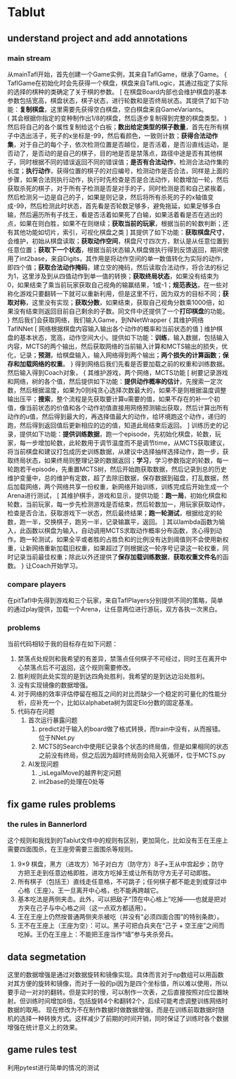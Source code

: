 # Tablut
## understand project and add annotations
### main stream
从mainTafl开始，首先创建一个Game实例，其来自TaflGame，继承了Game。
{
    TaflGame在初始化时会先获得一个棋盘，棋盘来自TaflLogic，其通过指定了实际的选择的棋种的类确定了关于棋的参数。
    [
        在棋盘Board内部也会维护棋盘的基本参数包括宽高，棋盘状态，棋子状态，进行轮数和是否终局状态。其提供了如下功能：**复制棋盘**，这里需要先获得空白棋盘，空白棋盘来自GameVariants。       
        (
            其会根据你指定的变种制作出1/8的棋盘，然后逐步复制得到完整的棋盘类型。
        )
        然后将自己的各个属性复制给这个白板；**数出给定类型的棋子数量**，首先在所有棋子中选出活子，死子的x坐标是-99，然后看颜色，一致则计数；**获得合法动作集**，对于自己的每个子，依次检测位置是否越位，是否活着，是否沿直线运动，是否动了，是否动的是自己的棋子，目的地是否是禁落点，路径中途是否有其他棋子，同时根据不同的错误返回不同的错误值；**是否有合法动作**，检测合法动作集的长度；**执行动作**，获得位置的棋子的对应编号，检测动作是否合法，同样是上面的步骤，如果合法则执行动作，执行时先检查是否是合法动作，轮数增加一轮，然后获取杀死的棋子，对于所有子检测是否是对手的子，同时检测是否和自己紧挨着，然后检测另一边是自己的子，如果是则记录，然后将所有杀死的子的x轴值变成-99，然后检测此时状态，首先看是否轮数足够多，避免拖延，如果足够多白输，然后遍历所有子找王，看是否活着如果死了白输，如果活着看是否在逃出的点，如果在则白胜，如果不在则继续；**获取当前的玩家**，根据当前的轮数判断；还有其他功能如切片，索引，可视化棋盘之类
    ]
    其提供了如下功能：**获取棋盘尺寸**，会维护，初始从棋盘读取；**获取动作空间**，棋盘尺寸四次方，默认是从任意位置到任意位置；**获取下一个状态**，根据当前状态输入棋盘做执行得到反馈返回，期间使用了int2base，来自Digits，其作用是将动作空间的单一数值转化为实际的动作，即四个值；**获取合法动作掩码**，建立空的掩码，然后读取合法动作，将合法的标记为1，这里涉及到从四值动作到单一值的转换；**获取终局状态**，如果没有结束为0，如果结束了乘当前玩家获取自己视角的输赢结果，1或-1；**规范表达**，在一些对称化游戏只要翻转一下就可以重新利用，但是这里不行，因为双方的目标不同；**获取对称**，这里没有实现；**获取分数**，如果结束，获取自己视角分数乘1000倍，如果没有结束则返回目前自己剩余的子数。同文件中还提供了一个**打印棋盘**的功能。
}
然后我们会获取网络，我们输入Game，到NNetWrapper
{
    其维护网络TaflNNet
    [
        网络根据棋盘内容输入输出各个动作的概率和当前状态的值
    ]
    维护棋盘的基本状态，宽高，动作空间大小。提供如下功能：**训练**，输入数据，包括输入内容，MCTS的两个输出，然后获取网络的当前输入计算和MCTS输出的损失，优化，记录；**预测**，给棋盘输入，输入网络得到两个输出；**两个损失的计算函数**；**保存和加载网络的权重**。
}
得到网络后我们先看是否要加载之前的权重和训练数据。然后输入得到Coach对象，
{
    其维护游戏，两个网络，MCTS功能
    [
        树要记录游戏和网络，树的各个值，然后提供如下功能：**提供动作概率的估计**，先搜索一定次数，然后根据温度，如果为0则纯贪心选择次数最大的，如果不是则根据温度调整输出压平；**搜索**，整个流程是先获取要计算u需要的值，如果不存在的补一个初值，像当前状态的价值和各个动作初值直接用网络预测输出获取，然后计算出所有动作的u值，然后得到最大的，再选择值最大的动作，给环境跑这个动作，递归的跑，然后得到返回值后更新相应的边的值，知道此局结束后返回。
    ]
    训练历史的记录，提供如下功能：**提供训练数据**，跑一个episode，先初始化棋盘，轮数，玩家，每一步增加轮数，此轮数用于调节温度而不是调节time，从MCTS获取建议，将当前棋盘和建议打包成历史训练数据，从建议中选择抽样选择动作，跑一步，获取终局状态，如果终局则整理记录的数据返回；**学习**，学习参数指定的轮数，每一轮跑若干episode，先重置MCTS树，然后开始跑获取数据，然后记录到总的历史维护变量中，总的维护有定数，超了去除旧数据，保存数据到磁盘，打乱数据，然后加载网络，两个网络共享一份权重，新网络开始训练，训练完成后开始生成一个Arena进行测试，
    [
        其维护棋手，游戏和显示，提供功能：**跑一局**，初始化棋盘和轮数，当前玩家，每一步先检测游戏是否结束，然后轮数加一，用玩家获取动作，检查是否合法，获取游戏下一状态，然后最终结果；**跑一轮测试**，根据给定的轮数，跑一半，交换棋子，跑另一半，记录输赢平，返回。
    ]
    其以lambda函数为输入，此函数以棋盘为输入，自动调用MCTS求取动作概率分布函数，贪心得到动作。跑一轮测试，如果全平或者胜的占胜负和的比例没有达到阈值则不会使用新权重，让新网络重新加载旧权重，如果超过了则根据这一轮序号记录这一轮权重，同时记录当前最佳权重；除此以外还提供了**保存加载训练数据**，**获取权重文件名**的函数。
}
让Coach开始学习。

### compare players
在pitTafl中先得到游戏和三个玩家，来自TaflPlayers分别提供不同的策略，简单的通过play提供，加载一个Arena，让任意两位进行游玩，双方各执一次黑白。

### problems
当前代码相较于我的目标存在如下问题：
1. 禁落点处规则和我希望的有差异，禁落点任何棋子不可经过，同时王在离开中心禁落点后不可返回，这个规则需要修改。
2. 胜利规则此处实现的是到达四角处胜利，我希望的是到达边沿处胜利。
3. 没有实现镜像的数据增强。
4. 对于网络的效率评估停留在相互之间的对比而缺少一个稳定的可量化的性能分析，应补充一个，比如以alphabeta树为固定Elo分数的固定基准。
5. 代码存在问题
   1. 首次运行暴露问题
      1. predict对于输入的board做了格式转换，而train中没有，从而报错。位于NNet.py
      2. MCTS的Search中使用E记录各个状态的终局值，但是如果相同的状态之前没有终局，但之后因为超时终局则会陷入死循环，位于MCTS.py
   2. AI发现问题
      1. _isLegalMove的越界判定问题
      2. int2base的处理在0处等

## fix game rules problems
### the rules in Bannerlord
这个规则和我找到的Tablut文件中的规则有区别，更加简化，比如没有王在王座上需要四面围杀，在王座旁需要三面围杀等规则。
1. 9×9 棋盘，黑方（进攻方）16子对白方（防守方）8子+王从中宫起步；防守方把王走到任意边格即胜，进攻方吃掉王或让所有防守方无子可动即胜。
2. 所有棋子（包括王）直线走任意格，不可跳子；任何棋子都不能走到或穿过中心格（王座）。王一旦离开中心格，也不能再跨越它。
3. 基本吃法是两侧夹击。此外，可以把敌子“顶在中心格上”吃掉——也就是把对方夹在己子与中心格之间（这一点双方都适用）。
4. 王在王座上仍然按普通两侧夹杀被吃（并没有“必须四面合围”的特别条款）。
5. 王不在王座上（王座为空）：可以。黑子可把白兵夹在“己子 + 空王座”之间而吃掉。王仍在王座上：不能把王座当作“墙”参与夹杀旁兵。

## data segmetation
这里的数据增强是通过对数据旋转和镜像实现。具体而言对于np数组可以用函数对其方便的旋转和镜像，而对于一般的pi因为是四个坐标值，所以难以使用，所以要手动一对对的翻转。但是实时的慢，可以制作一次表，之后直接按照对应位置映射。但训练时间增加8倍，包括旋转4个和翻转2个，后续可能考虑调整训练网络时数据的取用。
现在修改为不在制作数据时做数据增强，而是在训练前取数据时随机的选择一种转换方式。这样减少了前期的时间开销，同时保证了训练时各个数据增强在统计意义上的效果。

## game rules test
利用pytest进行简单的情况的测试
